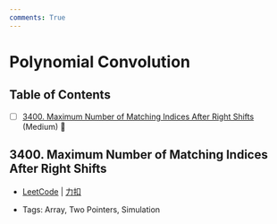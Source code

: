 ```yaml
---
comments: True
---
```


# Polynomial Convolution

## Table of Contents

- [ ] [3400. Maximum Number of Matching Indices After Right Shifts](#3400-maximum-number-of-matching-indices-after-right-shifts) (Medium) 👑


## 3400. Maximum Number of Matching Indices After Right Shifts

-    [LeetCode](https://leetcode.com/problems/maximum-number-of-matching-indices-after-right-shifts/) | [力扣](https://leetcode.cn/problems/maximum-number-of-matching-indices-after-right-shifts/)

-   Tags: Array, Two Pointers, Simulation
